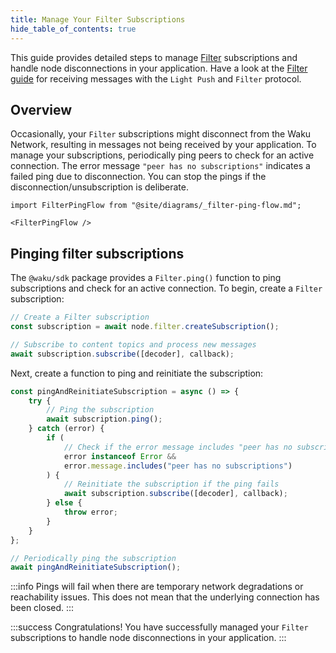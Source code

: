 ```yaml
---
title: Manage Your Filter Subscriptions
hide_table_of_contents: true
---
```


This guide provides detailed steps to manage [Filter](/learn/concepts/protocols#filter) subscriptions and handle node disconnections in your application. Have a look at the [Filter guide](/guides/js-waku/light-send-receive) for receiving messages with the `Light Push` and `Filter` protocol.

## Overview

Occasionally, your `Filter` subscriptions might disconnect from the Waku Network, resulting in messages not being received by your application. To manage your subscriptions, periodically ping peers to check for an active connection. The error message `"peer has no subscriptions"` indicates a failed ping due to disconnection. You can stop the pings if the disconnection/unsubscription is deliberate.

```mdx-code-block
import FilterPingFlow from "@site/diagrams/_filter-ping-flow.md";

<FilterPingFlow />
```

## Pinging filter subscriptions

The `@waku/sdk` package provides a `Filter.ping()` function to ping subscriptions and check for an active connection. To begin, create a `Filter` subscription:

```js
// Create a Filter subscription
const subscription = await node.filter.createSubscription();

// Subscribe to content topics and process new messages
await subscription.subscribe([decoder], callback);
```

Next, create a function to ping and reinitiate the subscription:

```js
const pingAndReinitiateSubscription = async () => {
	try {
		// Ping the subscription
		await subscription.ping();
	} catch (error) {
		if (
			// Check if the error message includes "peer has no subscriptions"
			error instanceof Error &&
			error.message.includes("peer has no subscriptions")
		) {
			// Reinitiate the subscription if the ping fails
			await subscription.subscribe([decoder], callback);
		} else {
			throw error;
		}
	}
};

// Periodically ping the subscription
await pingAndReinitiateSubscription();
```

:::info
Pings will fail when there are temporary network degradations or reachability issues. This does not mean that the underlying connection has been closed.
:::

:::success Congratulations!
You have successfully managed your `Filter` subscriptions to handle node disconnections in your application.
:::